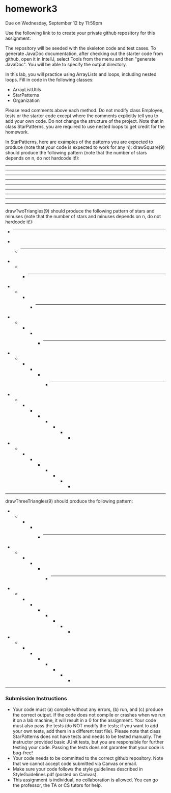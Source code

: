 # homework3
Due on Wednesday, September 12 by 11:59pm

Use the following link to to create your private github repository for this assignment: 

The repository will be seeded with the skeleton code and test cases. To generate JavaDoc documentation, after checking out the starter
code from github, open it in IntellJ, select Tools from the menu and then "generate JavaDoc". You will be able to specify the output directory.

In this lab, you will practice using ArrayLists and loops, including nested loops. Fill in code in the following classes:
- ArrayListUtils
- StarPatterns
- Organization

Please read comments above each method. Do not modify class Employee, tests or the starter code except where the comments explicitly tell you to add your own code. Do not change the structure of the project.
Note that in class StarPatterns, you are required to use nested loops to get credit for the homework.

In StarPatterns, here are examples of the patterns you are expected to produce (note that your code is expected to work for any n):
drawSquare(9) should produce the following pattern (note that the number of stars depends on n, do not hardcode it!):

* * * * * * * * * 
* * * * * * * * * 
* * * * * * * * * 
* * * * * * * * * 
* * * * * * * * * 
* * * * * * * * * 
* * * * * * * * * 
* * * * * * * * * 
* * * * * * * * * 

drawTwoTriangles(9) should produce the following pattern of stars and minuses (note that the number of stars and minuses depends on n, do not hardcode it!):
* - - - - - - - - 
* * - - - - - - - 
* * * - - - - - - 
* * * * - - - - - 
* * * * * - - - - 
* * * * * * - - - 
* * * * * * * - - 
* * * * * * * * - 
* * * * * * * * * 

drawThreeTriangles(9) should produce the following pattern:
- - - - * - - - - 
- - - * * * - - - 
- - * * * * * - - 
- * * * * * * * - 
* * * * * * * * * 

### Submission Instructions

- Your code must (a) compile without any errors, (b) run, and (c) produce the correct output. If the code does not compile or crashes when we run it on a lab machine, it will result in a 0 for the assignment. 
  Your code must also pass the tests (do NOT modify the tests; if you want to add your own tests, add them in a different test file). Please note that class StarPatterns does not have tests and needs to be tested manually. The instructor provided basic JUnit tests, but you are responsible for further testing your code. Passing the tests
  does not garantee that your code is bug-free!
- Your code needs to be committed to the correct github repository. Note that we cannot accept code submitted via Canvas or email. 
- Make sure your code follows the style guidelines described in StyleGuidelines.pdf (posted on Canvas). 
- This assignment is individual, no collaboration is allowed. You can go the professor, the TA or CS tutors for help.
